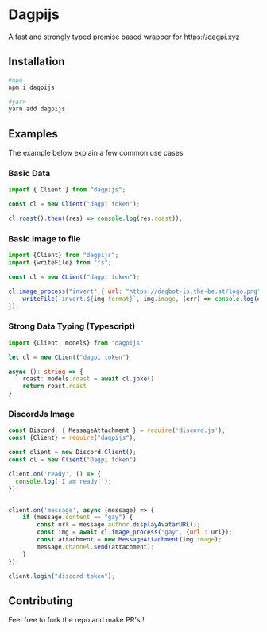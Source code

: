 # Dagpijs

A fast and strongly typed promise based wrapper for https://dagpi.xyz

## Installation

```bash
#npm
npm i dagpijs

#yarn
yarn add dagpijs
```


## Examples

The example below explain a few common use cases

### Basic Data

```js
import { Client } from "dagpijs";

const cl = new Client("dagpi token");

cl.roast().then((res) => console.log(res.roast));
```

### Basic Image to file


```js
import {Client} from "dagpijs";
import {writeFile} from "fs";

const cl = new CLient("dagpi token");

cl.image_process("invert",{ url: "https://dagbot-is.the-be.st/logo.png"}).then((img) => {
    writeFile(`invert.${img.format}`, img.image, (err) => console.log(err.message))
});
```

### Strong Data Typing (Typescript)

```ts
import {Client, models} from "dagpijs"

let cl = new CLient("dagpi token")

async (): string => {
    roast: models.roast = await cl.joke()
    return roast.roast
}
```

### DiscordJs Image

```js
const Discord, { MessageAttachment } = require('discord.js');
const {Client} = require("dagpijs");

const client = new Discord.Client();
const cl = new Client("Dagpi token")

client.on('ready', () => {
  console.log('I am ready!');
});


client.on('message', async (message) => {
    if (message.content == "gay") {
        const url = message.author.displayAvatarURL();
        const img = await cl.image_process("gay", {url : url});
        const attachment = new MessageAttachment(img.image);
        message.channel.send(attachment);
    }
});

client.login("discord token");
```

## Contributing

Feel free to fork the repo and make PR's.!

